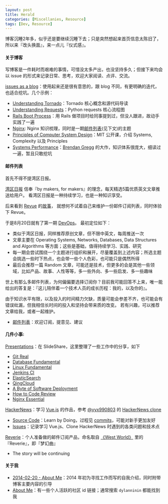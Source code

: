 ```yaml
---
layout: post
title: Herald
categories: [Miscellanies, Resource]
tags: [Dev, Resource]
---
```


博客沉睡2年多，似乎还是要继续沉睡下去；只是突然想起来首页信息太陈旧了，所以来『改头换面』，来一点儿『仪式感』。

#### 关于博客

写博客是一件耗时而艰难的事情，可惜没太多产出，也没坚持多久；但接下来均会以 issue 的形式来记录日常、思考，欢迎大家阅读、点评、交流。

[issues as a blog](https://github.com/dylanninin/dylanninin.github.com/issues)：使用起来还是很有意思的，跟 blog 不同，有更明确的迭代，也适合挖坑。几个示例：

- [Understanding Tornado](https://github.com/dylanninin/dylanninin.github.com/issues/12)：Tornado 核心概念和源代码导读
- [Understanding Requests](https://github.com/dylanninin/dylanninin.github.com/issues/16)：Python requests 核心流程图
- [Rails Boot Process](https://github.com/dylanninin/dylanninin.github.com/issues/7)：用 Rails 做项目时给同事提到过，但没人跟进，故动手实践了一遍
- [Nginx](https://github.com/dylanninin/dylanninin.github.com/issues/23): Nginx 知识梳理，同时是一期[邮件列表](http://digests.dylanninin.com/issues/nginx-issue-8-33666)(见下文)的主题
- [Principles of Computer System Design](https://github.com/dylanninin/dylanninin.github.com/issues/19)：MIT 公开课，介绍 Systems, Complexity 以及 Principles
- [Systems Performance](https://github.com/dylanninin/dylanninin.github.com/issues/24)：[Brendan Gregg](www.brendangregg.com/) 的大作，知识体系很庞大，细读过一遍，暂且只敢挖坑

#### 邮件列表

首先不得不提湾区日报。

[湾区日报](https://wanqu.co/) 信奉『by makers, for makers』的理念，每天精选5篇优质英文文章推送给用户。
看湾区日报是一种持续学习，也是一种知识享受。

后来看到 [Revue](https://www.getrevue.co) 的[故事](https://wanqu.co/a/3736/2016-08-10-from-side-project-to-millions-of-emails-revue.html)，
就想何不试着自己来维护一份邮件订阅列表，同时体验下 Revue。

于是8月20日就有了第一期 [DevOps](http://digests.dylanninin.com/issues/devops-issue-1-27778)。 最初定位如下：

- 类似于湾区日报，同样推荐原创文章，但不限中英文，每周推送一次
- 文章主要在 Operating Systems, Networks, Databases, Data Structures and Algorithms 等方面；这些是基础，值得持续学习、实践、研究
- 每一期会尝试围绕一个主题进行组织和展开，尽量覆盖到上述内容；所选主题会挑选一些时下热点，也会带一些个人色彩，也可能只是偶然所得
- 最后会推荐一篇 Random 文章，可能还是技术，但更多的会是其他一些领域，比如产品、故事、人性等等，多一些外向、多一些启发、多一些趣味 

世上有那么多邮件列表，为何偏偏要选择订阅你？目前我可能回答不上来，唯一能给出的答复是：『这儿陪伴着一个技术人员的成长历程：我的，以及你的』。

由于知识水平有限，以及投入的时间精力欠缺，质量可能会参差不齐，也可能会有错误纰漏，但我相信长时间的投入和坚持会带来质的改变。
若有兴趣，可以推荐文章给我，或者一起维护。

- [邮件列表](https://digests.dylanninin.com/)：欢迎订阅，提意见、建议

#### 几件小事:

[Presentations](http://www.slideshare.net/DylannininGogh/presentations)：在 SlideShare，这里整理了一些工作中的分享，如下

- [Git Real](http://www.slideshare.net/DylannininGogh/git-real)
- [Database Fundamental](http://www.slideshare.net/DylannininGogh/database-fundamental)
- [Linux Fundamental](http://www.slideshare.net/DylannininGogh/linux-fundamental)
- [Jenkins CI](http://www.slideshare.net/DylannininGogh/jenkinsci-64440428)
- [ElasticSearch](http://www.slideshare.net/DylannininGogh/search-engine-64442482)
- [QingCloud](http://www.slideshare.net/DylannininGogh/sponia-with-qingcloud)
- [A Byte of Software Deployment](http://www.slideshare.net/DylannininGogh/a-byte-of-software-deployment)
- [How to Code Review](http://www.slideshare.net/DylannininGogh/how-to-code-review)
- [Nginx Essential](http://www.slideshare.net/DylannininGogh/nginx-essential-68703694)

[HackerNews](https://hn.dylanninin.com/)：学习 [Vue.js](https://vuejs.org/) 的作品，参考 [@yyx990803](https://github.com/yyx990803) 的 [HackerNews clone](https://github.com/vuejs/vue-hackernews-2.0)

- [Source Code](https://github.com/dylanninin/vue-hackernews)：Learn by Doing，过程见 [commits](https://github.com/dylanninin/vue-hackernews/commits/master?after=8IUM%2FLVaNVBs4fmeJRlXvZISIMcrMzQ%3D)，可能对新手更加友好
- [Issues](https://github.com/dylanninin/vue-hackernews/issues)：记录学习 Vue.js、Clone HackerNews 时遇到的各类问题和技术点

[Reverie](https://getreverie.com/)：个人准备做的邮件订阅产品，命名取自 [《West World》](http://www.hbo.com/westworld) 里的 『Reverie』，即『梦幻曲』

- The story will be continuing

#### 关于我

- [2014-02-20 - About Me](https://dylanninin.com/blog/2014/02/20/about_me.html)：2014 年初为寻找工作而写的自我介绍，同时附带博客主要内容的引导
- [About Me](https://dylanninin.com/about)：有一些个人活跃的社区 id 链接；通常搜索 `dylanninin` 都能找到我

